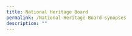 ```yaml
---
title: National Heritage Board
permalink: /National-Heritage-Board-synopses
description: ""
---
```


